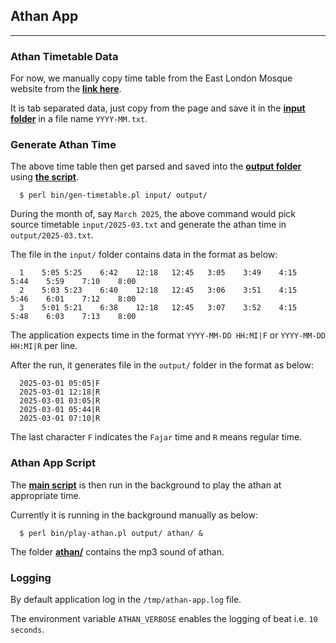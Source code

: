 ## Athan App
***

### Athan Timetable Data

For now, we manually copy time table from the East London Mosque website from the [**link here**](https://www.eastlondonmosque.org.uk/prayer-times).

It is tab separated data, just copy from the page and save it in the [**input folder**](https://github.com/manwar/athan-app/tree/master/input) in a file name `YYYY-MM.txt`.

### Generate Athan Time

The above time table then get parsed and saved into the [**output folder**](https://github.com/manwar/athan-app/tree/master/output) using [**the script**](https://github.com/manwar/athan-app/blob/master/bin/gen-timetable.pl).

      $ perl bin/gen-timetable.pl input/ output/

During the month of, say `March 2025`, the above command would pick source timetable `input/2025-03.txt` and generate the athan time in `output/2025-03.txt`.

The file in the `input/` folder contains data in the format as below:

      1    5:05	5:25	6:42	12:18	12:45	3:05	3:49	4:15	5:44	5:59	7:10	8:00
      2    5:03	5:23	6:40	12:18	12:45	3:06	3:51	4:15	5:46	6:01	7:12	8:00
      3    5:01	5:21	6:38	12:18	12:45	3:07	3:52	4:15	5:48	6:03	7:13	8:00

The application expects time in the format `YYYY-MM-DD HH:MI|F` or `YYYY-MM-DD HH:MI|R` per line.

After the run, it generates file in the `output/` folder in the format as below:

      2025-03-01 05:05|F
      2025-03-01 12:18|R
      2025-03-01 03:05|R
      2025-03-01 05:44|R
      2025-03-01 07:10|R

The last character `F` indicates the `Fajar` time and `R` means regular time.

### Athan App Script

The [**main script**](https://github.com/manwar/athan-app/blob/master/bin/play-athan.pl) is then run in the background to play the athan at appropriate time.

Currently it is running in the background manually as below:

      $ perl bin/play-athan.pl output/ athan/ &

The folder [**athan/**](https://github.com/manwar/athan-app/tree/master/athan) contains the mp3 sound of athan.

### Logging

By default application log in the `/tmp/athan-app.log` file.

The environment variable `ATHAN_VERBOSE` enables the logging of beat i.e. `10 seconds`.
